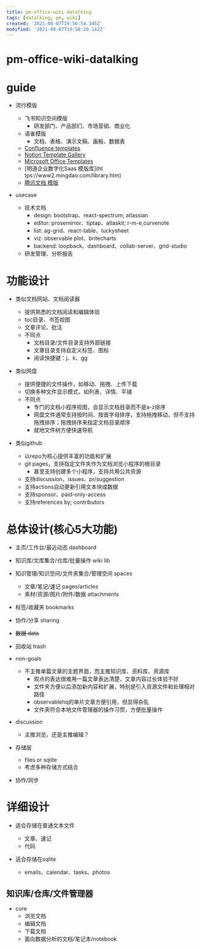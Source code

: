 ```yaml
---
title: pm-office-wiki-datalking
tags: [datalking, pm, wiki]
created: '2021-08-07T19:56:54.345Z'
modified: '2021-08-07T19:58:20.142Z'
---
```


# pm-office-wiki-datalking

# guide

- 流行模版
  - 飞书知识空间模版
    - 研发部门、产品部们、市场营销、商业化
  - 语雀模版
    - 文档、表格、演示文稿、画板、数据表
  - [Confluence templates](https://www.atlassian.com/software/confluence/templates)
  - [Notion Template Gallery](https://www.notion.so/Notion-Template-Gallery-181e961aeb5c4ee6915307c0dfd5156d)
  - [Microsoft Office Templates](https://templates.office.com/)
  - [明道企业数字化Saas 模版库](ht tps://www2.mingdao.com/library.htm)
  - [腾讯文档 模版](https://docs.qq.com/mall/index)

- usecase
  - 技术文档
    - design: bootstrap、react-spectrum; atlassian
    - editor: prosemirror、tiptap、atlaskit; r-m-e,curvenote
    - list: ag-grid、react-table、luckysheet
    - viz: observable plot、britecharts
    - backend: loopback、dashboard、collab-server、grid-studio
  - 研发管理、分析报告
# 功能设计
- 类似文档网站、文档阅读器
  - 提供熟悉的文档阅读和编辑体验
  - toc目录、书签视图
  - 文章评论、批注
  - 不同点
    - 文档目录/文件目录支持外部链接
    - 文章目录支持自定义标签、图标
    - 阅读快捷键：j、k、gg

- 类似网盘
  - 提供便捷的文件操作，如移动、拖拽、上传下载
  - 切换多种文件显示模式，如列表、详情、平铺
  - 不同点
    - 专门的文档小程序视图，会显示文档目录而不是a-z排序
    - 网盘文件通常支持按时间、按首字母排序，支持拖拽移动，但不支持拖拽排序；拖拽排序来指定文档目录顺序
    - 就地文件树方便快速导航

- 类似github
  - 以repo为核心提供丰富的功能和扩展
  - git pages，支持指定文件夹作为文档浏览小程序的根目录
    - 甚至支持创建多个小程序，支持共用公共资源
  - 支持discussion、issues、pr/suggestion
  - 支持actions自动更新引用文本块或数据
  - 支持sponsor、paid-only-access
  - 支持references by; contributors
# 总体设计(核心5大功能)
- 主页/工作台/最近动态 dashboard
- 知识库/文库集合/仓库/批量操作 wiki lib
- 知识管理/知识空间/文件夹集合/管理空间 spaces
  - 文章/笔记/速记 pages/articles
  - 素材/资源/图片/附件/数据 attachments
- 标签/收藏夹 bookmarks
- 协作/分享 sharing

- ~~数据 data~~
- 回收站 trash

- non-goals
  - 不主推单篇文章的主题界面，而主推知识库、资料库、资源库
    - 观点的表达很难用一篇文章表达清楚，文章内容过长体验不好
    - 文件夹方便以后添加新内容和扩展，特别是引入资源文件和处理相对路径
    - observablehq的单片文章方便引用，但显得杂乱
    - 文件夹符合本地文件管理器的操作习惯，方便批量操作
- discussion
  - 主推浏览，还是主推编辑？

- 存储层
  - files or sqlite
  - 考虑多种存储方式结合

- 协作/同步
# 详细设计
- 适合存储在普通文本文件
  - 文章、速记
  - 代码

- 适合存储在sqlite
  - emails、calendar、tasks、photos

## 知识库/仓库/文件管理器

- core
  - 浏览文档
  - 编辑文档
  - 下载文档
  - 面向数据分析的文档/笔记本/notebook
